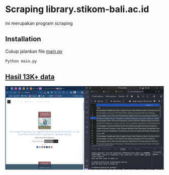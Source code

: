 # Scraping library.stikom-bali.ac.id

ini merupakan program scraping

## Installation

Cukup jalankan file  [main.py ](main.py) 

```bash
Python main.py
```


## [Hasil 13K+ data](books.csv)
![alt text](image.png)


